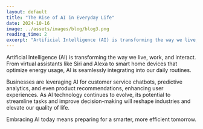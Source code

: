 ```yaml
---
layout: default
title: "The Rise of AI in Everyday Life"
date: 2024-10-16
image: ../assets/images/blog/blog3.png
reading_time: 2
excerpt: "Artificial Intelligence (AI) is transforming the way we live, work, and interact."
---
```


<!-- Full blog content starts here -->
Artificial Intelligence (AI) is transforming the way we live, work, and interact. From virtual assistants like Siri and Alexa to smart home devices that optimize energy usage, AI is seamlessly integrating into our daily routines.

Businesses are leveraging AI for customer service chatbots, predictive analytics, and even product recommendations, enhancing user experiences. As AI technology continues to evolve, its potential to streamline tasks and improve decision-making will reshape industries and elevate our quality of life.

Embracing AI today means preparing for a smarter, more efficient tomorrow.
